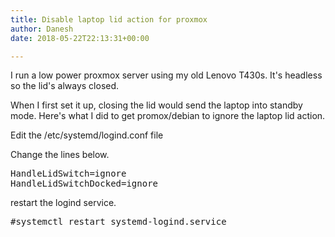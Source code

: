 ```yaml
---
title: Disable laptop lid action for proxmox
author: Danesh
date: 2018-05-22T22:13:31+00:00

---
```

I run a low power proxmox server using my old Lenovo T430s. It's headless so the lid's always closed.

When I first set it up, closing the lid would send the laptop into standby mode. Here's what I did to get promox/debian to ignore the laptop lid action.

Edit the /etc/systemd/logind.conf file

Change the lines below.

<pre class="lang:sh decode:true">HandleLidSwitch=ignore
HandleLidSwitchDocked=ignore</pre>

restart the logind service.

<pre class="lang:sh decode:true">#systemctl restart systemd-logind.service</pre>

 